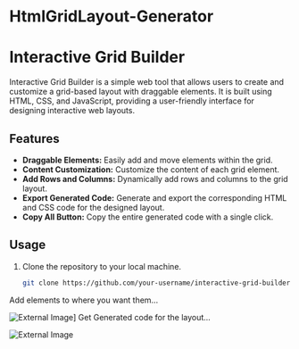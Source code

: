 # HtmlGridLayout-Generator
# Interactive Grid Builder

Interactive Grid Builder is a simple web tool that allows users to create and customize a grid-based layout with draggable elements. It is built using HTML, CSS, and JavaScript, providing a user-friendly interface for designing interactive web layouts.

## Features

- **Draggable Elements:** Easily add and move elements within the grid.
- **Content Customization:** Customize the content of each grid element.
- **Add Rows and Columns:** Dynamically add rows and columns to the grid layout.
- **Export Generated Code:** Generate and export the corresponding HTML and CSS code for the designed layout.
- **Copy All Button:** Copy the entire generated code with a single click.

## Usage

1. Clone the repository to your local machine.
   ```bash
   git clone https://github.com/your-username/interactive-grid-builder.git


Add elements to where you want them...

![External Image](https://raw.githubusercontent.com/kai9987kai/HtmlGridLayout-Generator/main/Screenshot%202023-12-19%20193610.png)]
Get Generated code for the layout...

![External Image](https://raw.githubusercontent.com/kai9987kai/HtmlGridLayout-Generator/main/Screenshot%202023-12-19%20193700.png)

